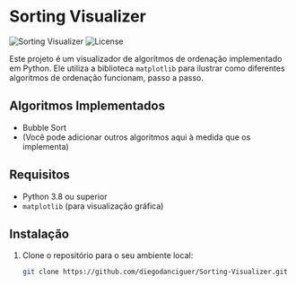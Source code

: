 # Sorting Visualizer

![Sorting Visualizer](https://img.shields.io/badge/python-v3.8+-blue.svg) ![License](https://img.shields.io/badge/license-MIT-green.svg)

Este projeto é um visualizador de algoritmos de ordenação implementado em Python. Ele utiliza a biblioteca `matplotlib` para ilustrar como diferentes algoritmos de ordenação funcionam, passo a passo.

## Algoritmos Implementados

- Bubble Sort
- (Você pode adicionar outros algoritmos aqui à medida que os implementa)

## Requisitos

- Python 3.8 ou superior
- `matplotlib` (para visualização gráfica)

## Instalação

1. Clone o repositório para o seu ambiente local:

   ```bash
   git clone https://github.com/diegodanciguer/Sorting-Visualizer.git

